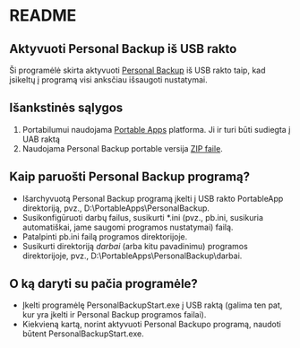 # README #


## Aktyvuoti Personal Backup iš USB rakto ##

Ši programėlė skirta aktyvuoti [Personal Backup](http://personal-backup.rathlev-home.de/index-e.html) iš USB rakto taip, kad įsikeltų į programą visi anksčiau išsaugoti nustatymai.

## Išankstinės sąlygos
1. Portabilumui naudojama [Portable Apps](https://portableapps.com) platforma. Ji ir turi būti sudiegta į UAB raktą
2. Naudojama Personal Backup portable versija [ZIP faile](http://personal-backup.rathlev-home.de/persback-e.html#download5).

## Kaip paruošti Personal Backup programą? ##

* Išarchyvuotą Personal Backup programą įkelti į USB rakto PortableApp direktoriją, pvz., D:\PortableApps\PersonalBackup. 
* Susikonfigūruoti darbų failus, susikurti *.ini (pvz., pb.ini, susikuria automatiškai, jame saugomi programos nustatymai) failą.
* Patalpinti pb.ini failą programos direktorijoje.
* Susikurti direktoriją *darbai* (arba kitu pavadinimu) programos direktorijoje, pvz., D:\PortableApps\PersonalBackup\darbai.

## O ką daryti su pačia programėle? ##

* Įkelti programėlę PersonalBackupStart.exe į USB raktą (galima ten pat, kur yra įkelti ir Personal Backup programos failai).
* Kiekvieną kartą, norint aktyvuoti Personal Backupo programą, naudoti būtent PersonalBackupStart.exe.